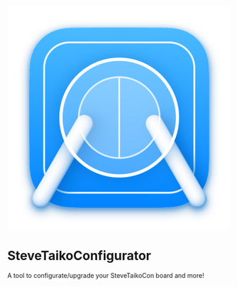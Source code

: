 <div align=center>

![](./src/assets/logo.svg)

</div>

# SteveTaikoConfigurator

A tool to configurate/upgrade your SteveTaikoCon board and more!
